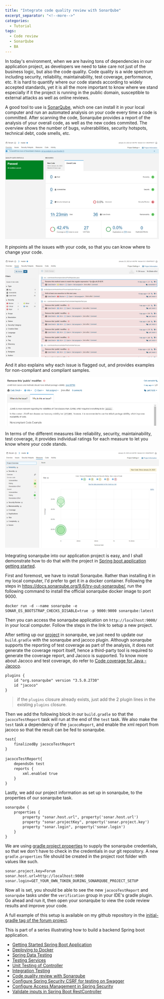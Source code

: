 ```yaml
---
title: "Integrate code quality review with SonarQube"
excerpt_separator: "<!--more-->"
categories:
  - Tutorial
tags:
  - Code review
  - SonarQube
  - BA
---
```


In today's environment, when we are having tons of dependencies in our application project, as developers we need to take care not just of the business logic, but also the code quality. Code quality is a wide spectrum including security, reliability, maintainability, test coverage, performance, etc. It is hard to quantify where our code stands according to widely accepted standards, yet it is all the more important to know where we stand especially if it the project is running in the public domain, susceptible to external attacks as well as online reviews. 

A good tool to use is [SonarQube](https://www.sonarsource.com/products/sonarqube/), which one can install it in your local computer and run an automated analysis on your code every time a code is committed. After scanning the code, Sonarqube provides a report of the analysis of your overall code, as well as the new codes commited. The overview shows the number of bugs, vulnerabilities, security hotspots, technical debt, code smells, etc.

![sonarqube dashboard](/assets/images/2023/01/sonarqube-dashboard.png)

It pinpoints all the issues with your code, so that you can know where to change your code. 

![sonarqube issues report](/assets/images/2023/01/sonarqube-issues.png)

And it also explains why each issue is flagged out, and provides examples for non-compliant and compliant samples.

![sonarqube reason](/assets/images/2023/01/sonarqube-reason.png)

In terms of the different measures like reliability, security, maintainability, test coverage, it provides individual ratings for each measure to let you know where your code stands.

![sonarqube measures](/assets/images/2023/01/sonarqube-measures.png)

Integrating sonarqube into our application project is easy, and I shall demonstrate how to do that with the project in [Spring boot application getting started](https://thecodinganalyst.github.io/tutorial/Spring-boot-application-getting-started/).

First and foremost, we have to install Sonarqube. Rather than installing it in my local computer, I'd prefer to get it in a docker container. Following the steps in https://docs.sonarqube.org/9.6/try-out-sonarqube/, run the following command to install the official sonarqube docker image to port 9000.

```
docker run -d --name sonarqube -e SONAR_ES_BOOTSTRAP_CHECKS_DISABLE=true -p 9000:9000 sonarqube:latest
```

Then you can access the sonarqube application on `http://localhost:9000/` in your local computer. Follow the steps in the link to setup a new project. 

After setting up our [project](https://github.com/thecodinganalyst/forum) in sonarqube, we just need to update our `build.gradle` with the sonarqube and jacoco plugin. Although sonarqube supports the reporting of test coverage as part of the analysis, it does not generate the coverage report itself, hence a third-party tool is required to generate the coverage report, and Jacoco is supported. To know more about Jacoco and test coverage, do refer to [Code coverage for Java - Jacoco](https://thecodinganalyst.github.io/software%20quality/Code-coverage-for-java-Jacoco/). 

```
plugins {
    id "org.sonarqube" version "3.5.0.2730"
    id "jacoco"
}
``` 

> if the `plugins` closure already exists, just add the 2 plugin lines in the existing `plugins` closure. 

Then we add the following block in our `build.gradle` so that the `jacocoTestReport` task will run at the end of the `test` task. We also make the `test` task a dependency of the `jacocoReport`, and enable the xml report from jacoco so that the result can be fed to sonarqube. 

```
test{
    finalizedBy jacocoTestReport
}

jacocoTestReport{
    dependsOn test
    reports {
        xml.enabled true
    }
}
```

Lastly, we add our project information as set up in sonarqube, to the properties of our sonarqube task.  

```
sonarqube {
    properties {
        property "sonar.host.url", property('sonar.host.url')
        property "sonar.projectKey", property('sonar.project.key')
        property "sonar.login", property('sonar.login')
    }
}
```

We are using [gradle project properties](https://docs.gradle.org/current/userguide/build_environment.html#sec:project_properties) to supply the sonarqube credentials, so that we don't have to check in the credentials in our git repository. A new `gradle.properties` file should be created in the project root folder with values like such.

```
sonar.project.key=Forum
sonar.host.url=http://localhost:9000
sonar.login=GET_YOUR_OWN_TOKEN_DURING_SONARQUBE_PROJECT_SETUP
```

Now all is set, you should be able to see the new `jacocoTestReport` and `sonarqube` tasks under the `verification` group in your IDE's gradle plugin. Go ahead and run it, then open your sonarqube to view the code review results and improve your code.

A full example of this setup is available on my github repository in the [initial-gradle tag of the forum project](https://github.com/thecodinganalyst/forum/tree/gradle-sonarqube).

This is part of a series illustrating how to build a backend Spring boot application.
- [Getting Started Spring Boot Application](https://thecodinganalyst.github.io/tutorial/Spring-boot-application-getting-started/)
- [Deploying to Docker](https://thecodinganalyst.github.io/tutorial/Deploying-mult-container-application-to-docker/)
- [Spring Data Testing](https://thecodinganalyst.github.io/tutorial/how-to-test-spring-data-repository/)
- [Testing Services](https://thecodinganalyst.github.io/tutorial/how-to-test-services-in-a-spring-boot-application/)
- [Unit Testing of Controller](https://thecodinganalyst.github.io/tutorial/how-to-unit-test-rest-controller-in-a-spring-boot-application/)
- [Integration Testing](https://thecodinganalyst.github.io/knowledgebase/how-to-do-integration-testing-in-spring-boot-rest-application/)
- [Code quality review with Sonarqube](https://www.thecodinganalyst.com/tutorial/integrate-code-quality-review-with-sonarqube/)
- [Configure Spring Security CSRF for testing on Swagger](https://www.thecodinganalyst.com/tutorial/Configure-spring-security-csrf-for-testing-on-swagger/)
- [Configure Access Management in Spring Security](https://www.thecodinganalyst.com/tutorial/how-to-configure-access-management-in-spring-security/)
- [Validate inputs in Spring Boot RestController](https://www.thecodinganalyst.com/tutorial/how-to-validate-input-in-spring-boot-restcontroller/)
